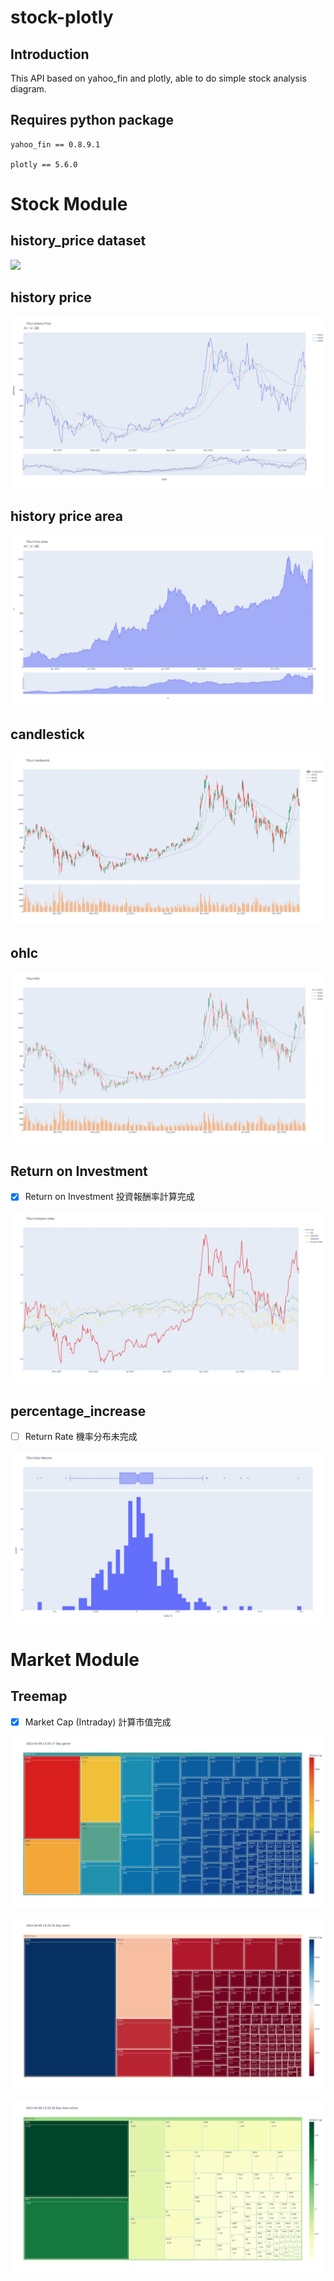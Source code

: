 # stock-plotly

## Introduction

This API based on yahoo_fin and plotly, able to do simple stock analysis diagram.

## Requires python package
```
yahoo_fin == 0.8.9.1

plotly == 5.6.0
```

# Stock Module

## history_price dataset

![](https://i.imgur.com/wy5l53p.jpg)

## history price
![](https://github.com/Hotshot824/stock-plotly/blob/main/img/TSLA%20History%20Price.jpg?raw=true)

## history price area
![](https://github.com/Hotshot824/stock-plotly/blob/main/img/TSLA%20Price%20Area.jpg?raw=true)

## candlestick
![](https://github.com/Hotshot824/stock-plotly/blob/main/img/TSLA%20Candlestick.jpg?raw=true)

## ohlc
![](https://github.com/Hotshot824/stock-plotly/blob/main/img/TSLA%20Ohlc.jpg?raw=true)

## Return on Investment

- [x] Return on Investment 投資報酬率計算完成

![](https://github.com/Hotshot824/stock-plotly/blob/main/img/TSLA%20Compare%20index.jpg?raw=true)

## percentage_increase

- [ ] Return Rate 機率分布未完成

![](https://github.com/Hotshot824/stock-plotly/blob/main/img/TSLA%20Daily%20Returns.jpg?raw=true)

# Market Module

## Treemap 

- [x] Market Cap (Intraday) 計算市值完成

![](https://github.com/Hotshot824/stock-plotly/blob/main/img/Day%20gainer.jpg?raw=true)

![](https://github.com/Hotshot824/stock-plotly/blob/main/img/Day%20losers.jpg?raw=true)

![](https://github.com/Hotshot824/stock-plotly/blob/main/img/Day%20most%20active.jpg?raw=true)